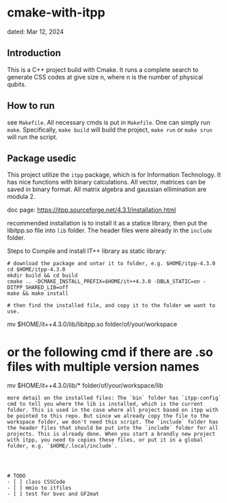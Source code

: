 # cmake-with-itpp
dated: Mar 12, 2024

## Introduction
This is a C++ project build with Cmake. It runs a complete search to generate CSS codes at give size n, where n is the number of physical qubits.


## How to run
see `Makefile`. All necessary cmds is put in `Makefile`. One can simply run `make`. Specifically, `make build` will build the project, `make run` or `make srun` will run the script.

## Package usedic
This project utilize the `itpp` package, which is for Information Technology. It has nice functions with binary calculations. All vector, matrices can be saved in binary format. All matrix algebra and gaussian ellimination are modula 2.

doc page: https://itpp.sourceforge.net/4.3.1/installation.html

recommended installation is to install it as a statice library, then put the libitpp.so file into `lib` folder. The header files were already in the `include` folder.


Steps to Compile and install IT++ library as static library:

```
# download the package and untar it to folder, e.g. $HOME/itpp-4.3.0
cd $HOME/itpp-4.3.0
mkdir build && cd build
cmake .. -DCMAKE_INSTALL_PREFIX=$HOME/it++4.3.0 -DBLA_STATIC=on -DITPP_SHARED_LIB=off
make && make install

# then find the installed file, and copy it to the folder we want to use.
```
mv $HOME/it++4.3.0/lib/libitpp.so folder/of/your/workspace
# or the following cmd if there are .so files with multiple version names
mv $HOME/it++4.3.0/lib/* folder/of/your/workspace/lib
```
more detail on the installed files: The `bin` folder has `itpp-config` cmd to tell you where the lib is installed, which is the current folder. This is used in the case where all project based on itpp with be pointed to this repo. But since we already copy the file to the workspace folder, we don't need this script. The `include` folder has the header files that should be put into the `include` folder for all projects. This is already done. When you start a brandly new project with itpp, you need to copies these files, or put it in a global folder, e.g. `$HOME/.local/include`.




# TODO
- [ ] class CSSCode
- [ ] mmio to itfiles
- [ ] test for bvec and GF2mat

